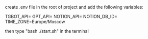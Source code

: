 create .env file in the root of project and add the following variables:

TGBOT_API=
GPT_API=
NOTION_API=
NOTION_DB_ID=
TIME_ZONE=Europe/Moscow

then type "bash ./start.sh" in the terminal
